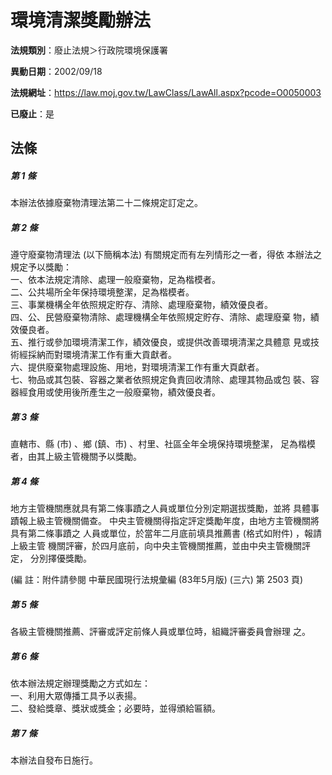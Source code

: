 # 環境清潔獎勵辦法

**法規類別**：廢止法規＞行政院環境保護署

**異動日期**：2002/09/18  

**法規網址**：https://law.moj.gov.tw/LawClass/LawAll.aspx?pcode=O0050003

**已廢止**：是



## 法條
##### 第 1 條
本辦法依據廢棄物清理法第二十二條規定訂定之。

##### 第 2 條
遵守廢棄物清理法 (以下簡稱本法) 有關規定而有左列情形之一者，得依
本辦法之規定予以獎勵：                                          
一、依本法規定清除、處理一般廢棄物，足為楷模者。                
二、公共場所全年保持環境整潔，足為楷模者。                      
三、事業機構全年依照規定貯存、清除、處理廢棄物，績效優良者。    
四、公、民營廢棄物清除、處理機構全年依照規定貯存、清除、處理廢棄
    物，績效優良者。                                            
五、推行或參加環境清潔工作，績效優良，或提供改善環境清潔之具體意
    見或技術經採納而對環境清潔工作有重大貢獻者。                
六、提供廢棄物處理設施、用地，對環境清潔工作有重大頁獻者。      
七、物品或其包裝、容器之業者依照規定負責回收清除、處理其物品或包
    裝、容器經食用或使用後所產生之一般廢棄物，績效優良者。      


##### 第 3 條
直轄市、縣 (市) 、鄉 (鎮、市) 、村里、社區全年全境保持環境整潔，
足為楷模者，由其上級主管機關予以獎勵。

##### 第 4 條
地方主管機關應就具有第二條事蹟之人員或單位分別定期選拔獎勵，並將
具體事蹟報上級主管機關備查。
中央主管機關得指定評定獎勵年度，由地方主管機關將具有第二條事蹟之
人員或單位，於當年二月底前填具推薦書 (格式如附件) ，報請上級主管
機關評審，於四月底前，向中央主管機關推薦，並由中央主管機關評定，
分別擇優獎勵。

(編      註：附件請參閱 中華民國現行法規彙編 (83年5月版)  (三六)
 第 2503 頁)

##### 第 5 條
各級主管機關推薦、評審或評定前條人員或單位時，組織評審委員會辦理
之。

##### 第 6 條
依本辦法規定辦理獎勵之方式如左：                                
一、利用大眾傳播工具予以表揚。                                  
二、發給獎章、獎狀或獎金；必要時，並得頒給匾額。                


##### 第 7 條
本辦法自發布日施行。


